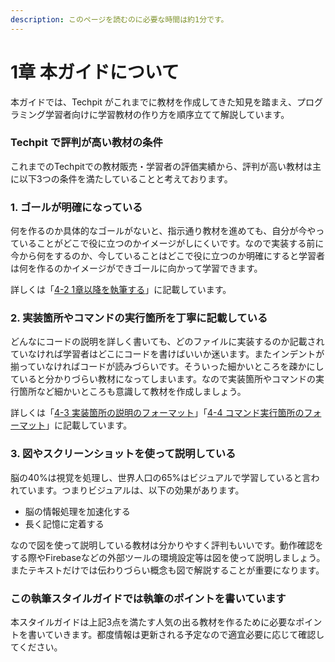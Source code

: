 ```yaml
---
description: このページを読むのに必要な時間は約1分です。
---
```


# 1章 本ガイドについて

本ガイドでは、Techpit がこれまでに教材を作成してきた知見を踏まえ、プログラミング学習者向けに学習教材の作り方を順序立てて解説しています。

### Techpit で評判が高い教材の条件

これまでのTechpitでの教材販売・学習者の評価実績から、評判が高い教材は主に以下3つの条件を満たしていることと考えております。



### 1. ゴールが明確になっている

何を作るのか具体的なゴールがないと、指示通り教材を進めても、自分が今やっていることがどこで役に立つのかイメージがしにくいです。なので実装する前に今から何をするのか、今していることはどこで役に立つのか明確にすると学習者は何を作るのかイメージができゴールに向かって学習できます。

詳しくは「[4-2 1章以降を執筆する](https://techpit-market.gitbook.io/host-guide/4-2#ptono)」に記載しています。



### 2. 実装箇所やコマンドの実行箇所を丁寧に記載している

どんなにコードの説明を詳しく書いても、どのファイルに実装するのか記載されていなければ学習者はどこにコードを書けばいいか迷います。またインデントが揃っていなければコードが読みづらいです。そういった細かいところを疎かにしていると分かりづらい教材になってしまいます。なので実装箇所やコマンドの実行箇所など細かいところも意識して教材を作成しましょう。

詳しくは「[4-3 実装箇所の説明のフォーマット](https://techpit-market.gitbook.io/host-guide/4-3)」「[4-4 コマンド実行箇所のフォーマット](https://techpit-market.gitbook.io/host-guide/4-4)」に記載しています。



### 3. 図やスクリーンショットを使って説明している

脳の40%は視覚を処理し、世界人口の65%はビジュアルで学習していると言われています。つまりビジュアルは、以下の効果があります。

* 脳の情報処理を加速化する
* 長く記憶に定着する

なので図を使って説明している教材は分かりやすく評判もいいです。動作確認をする際やFirebaseなどの外部ツールの環境設定等は図を使って説明しましょう。またテキストだけでは伝わりづらい概念も図で解説することが重要になります。



### この執筆スタイルガイドでは執筆のポイントを書いています

本スタイルガイドは上記3点を満たす人気の出る教材を作るために必要なポイントを書いていきます。都度情報は更新される予定なので適宜必要に応じて確認してください。

